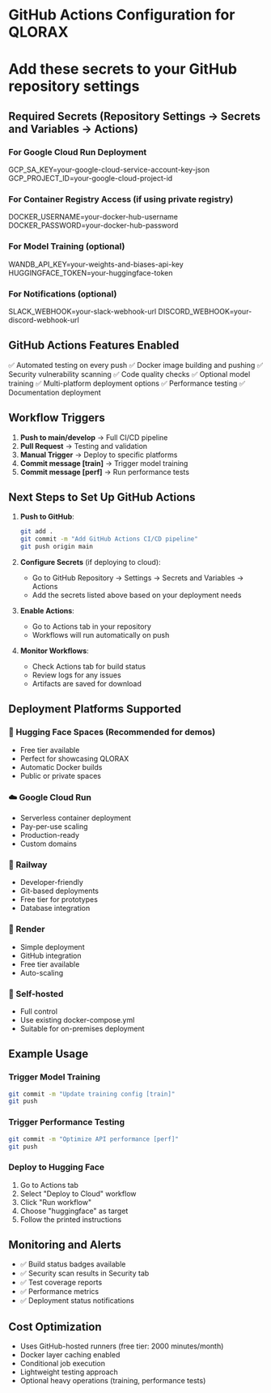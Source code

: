 # GitHub Actions Configuration for QLORAX
# Add these secrets to your GitHub repository settings

## Required Secrets (Repository Settings → Secrets and Variables → Actions)

### For Google Cloud Run Deployment
GCP_SA_KEY=your-google-cloud-service-account-key-json
GCP_PROJECT_ID=your-google-cloud-project-id

### For Container Registry Access (if using private registry)
DOCKER_USERNAME=your-docker-hub-username
DOCKER_PASSWORD=your-docker-hub-password

### For Model Training (optional)
WANDB_API_KEY=your-weights-and-biases-api-key
HUGGINGFACE_TOKEN=your-huggingface-token

### For Notifications (optional)
SLACK_WEBHOOK=your-slack-webhook-url
DISCORD_WEBHOOK=your-discord-webhook-url

## GitHub Actions Features Enabled

✅ Automated testing on every push
✅ Docker image building and pushing
✅ Security vulnerability scanning
✅ Code quality checks
✅ Optional model training
✅ Multi-platform deployment options
✅ Performance testing
✅ Documentation deployment

## Workflow Triggers

1. **Push to main/develop** → Full CI/CD pipeline
2. **Pull Request** → Testing and validation
3. **Manual Trigger** → Deploy to specific platforms
4. **Commit message [train]** → Trigger model training
5. **Commit message [perf]** → Run performance tests

## Next Steps to Set Up GitHub Actions

1. **Push to GitHub**:
   ```bash
   git add .
   git commit -m "Add GitHub Actions CI/CD pipeline"
   git push origin main
   ```

2. **Configure Secrets** (if deploying to cloud):
   - Go to GitHub Repository → Settings → Secrets and Variables → Actions
   - Add the secrets listed above based on your deployment needs

3. **Enable Actions**:
   - Go to Actions tab in your repository
   - Workflows will run automatically on push

4. **Monitor Workflows**:
   - Check Actions tab for build status
   - Review logs for any issues
   - Artifacts are saved for download

## Deployment Platforms Supported

### 🤗 Hugging Face Spaces (Recommended for demos)
- Free tier available
- Perfect for showcasing QLORAX
- Automatic Docker builds
- Public or private spaces

### ☁️ Google Cloud Run
- Serverless container deployment
- Pay-per-use scaling
- Production-ready
- Custom domains

### 🚂 Railway
- Developer-friendly
- Git-based deployments
- Free tier for prototypes
- Database integration

### 🎨 Render
- Simple deployment
- GitHub integration
- Free tier available
- Auto-scaling

### 🐳 Self-hosted
- Full control
- Use existing docker-compose.yml
- Suitable for on-premises deployment

## Example Usage

### Trigger Model Training
```bash
git commit -m "Update training config [train]"
git push
```

### Trigger Performance Testing
```bash
git commit -m "Optimize API performance [perf]"
git push
```

### Deploy to Hugging Face
1. Go to Actions tab
2. Select "Deploy to Cloud" workflow
3. Click "Run workflow"
4. Choose "huggingface" as target
5. Follow the printed instructions

## Monitoring and Alerts

- ✅ Build status badges available
- ✅ Security scan results in Security tab
- ✅ Test coverage reports
- ✅ Performance metrics
- ✅ Deployment status notifications

## Cost Optimization

- Uses GitHub-hosted runners (free tier: 2000 minutes/month)
- Docker layer caching enabled
- Conditional job execution
- Lightweight testing approach
- Optional heavy operations (training, performance tests)